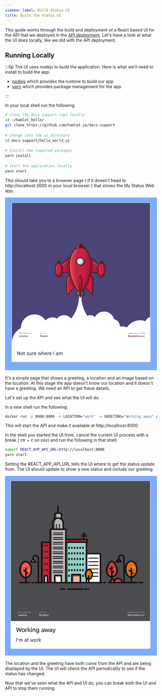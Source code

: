 ```yaml
---
sidebar_label: Build Status UI
title: Build the Status UI
---
```


This guide works through the build and deployment of a React based UI for the API that we deployed in the [API deployment](../deploy-container/hamlet-hello-api.md).
Let's have a look at what the UI does locally, like we did with the API deployment.

## Running Locally

:::tip
The UI uses nodejs to build the application. Here is what we'll need to install to build the app:

- [nodejs](https://nodejs.org/en/) which provides the runtime to build our app
- [yarn](https://yarnpkg.com/getting-started) which provides package management for the app.

:::

In your local shell run the following:

```bash
# clone the docs support repo locally
cd ~/hamlet_hello/
git clone https://github.com/hamlet-io/docs-support

# change into the ui directory
cd docs-support/hello_world_ui

# install the required packages
yarn install

# start the application locally
yarn start
```

This should take you to a browser page ( if it doesn't head to http://localhost:3000 in your local browser ) that shows the My Status Web app.

![UI Showing unknown location](ui_unknown.png)

It's a simple page that shows a greeting, a location and an image based on the location. At this stage the app doesn't know our location and it doesn't have a greeting. We need an API to get these details.

Let's set up the API and see what the UI will do.

In a new shell run the following:

```bash
docker run -p 8000:8000 -e LOCATION="work" -e GREETING="Working away" ghcr.io/hamlet-io/docs-support/hello_world:latest
```

This will start the API and make it available at http://localhost:8000

In the shell you started the UI from, cancel the current UI process with a break ( ctr + c on osx) and run the following in that shell:

```bash
export REACT_APP_API_URL=http://localhost:8000
yarn start
```

Setting the REACT_APP_API_URL tells the UI where to get the status update from. The UI should update to show a new status and include our greeting.

![UI Showing work location](ui_work.png)

The location and the greeting have both come from the API and are being displayed by the UI. The UI will check the API periodicallly to see if the status has changed.

Now that we've seen what the API and UI do, you can break both the UI and API to stop them running.
